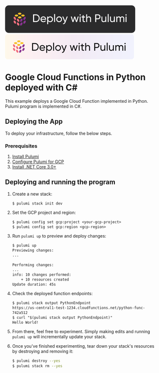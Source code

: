 [![Deploy](../.buttons/deploy-with-pulumi-dark.svg)](https://app.pulumi.com/new?template=https://github.com/pulumi/examples/blob/master/gcp-cs-functions/README.md#gh-light-mode-only)
[![Deploy](../.buttons/deploy-with-pulumi-light.svg)](https://app.pulumi.com/new?template=https://github.com/pulumi/examples/blob/master/gcp-cs-functions/README.md#gh-dark-mode-only)

# Google Cloud Functions in Python deployed with C#

This example deploys a Google Cloud Function implemented in Python. Pulumi program is implemented in C#.

## Deploying the App

To deploy your infrastructure, follow the below steps.

### Prerequisites

1. [Install Pulumi](https://www.pulumi.com/docs/get-started/install/)
1. [Configure Pulumi for GCP](https://www.pulumi.com/docs/intro/cloud-providers/gcp/setup/)
1. [Install .NET Core 3.0+](https://dotnet.microsoft.com/download)

## Deploying and running the program

1.  Create a new stack:

    ```
    $ pulumi stack init dev
    ```

1.  Set the GCP project and region:

    ```
    $ pulumi config set gcp:project <your-gcp-project>
    $ pulumi config set gcp:region <gcp-region>
    ```

1.  Run `pulumi up` to preview and deploy changes:

    ```
    $ pulumi up
    Previewing changes:
    ...

    Performing changes:
    ...
    info: 10 changes performed:
        + 10 resources created
    Update duration: 45s
    ```

1.  Check the deployed function endpoints:

    ```
    $ pulumi stack output PythonEndpoint
    https://us-central1-test-1234.cloudfunctions.net/python-func-742a512
    $ curl "$(pulumi stack output PythonEndpoint)"
    Hello World!
    ```
1. From there, feel free to experiment. Simply making edits and running `pulumi up` will incrementally update your stack.

1. Once you've finished experimenting, tear down your stack's resources by destroying and removing it:

    ```bash
    $ pulumi destroy --yes
    $ pulumi stack rm --yes
    ```
